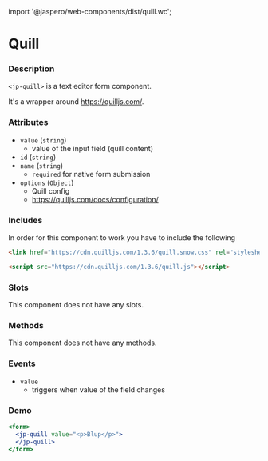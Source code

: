 import '@jaspero/web-components/dist/quill.wc';

# Quill

### Description

`<jp-quill>` is a text editor form component.

It's a wrapper around https://quilljs.com/.

### Attributes

- `value` (`string`)
  - value of the input field (quill content)
- `id` (`string`)
- `name` (`string`)
  - `required` for native form submission
- `options` (`Object`)
  - Quill config
  - https://quilljs.com/docs/configuration/

### Includes

In order for this component to work you have to include the following

```html
<link href="https://cdn.quilljs.com/1.3.6/quill.snow.css" rel="stylesheet">
```
```html
<script src="https://cdn.quilljs.com/1.3.6/quill.js"></script>
```

### Slots

This component does not have any slots.

### Methods

This component does not have any methods.

### Events

- `value` 
  - triggers when value of the field changes

### Demo

```jsx live
<form>
  <jp-quill value="<p>Blup</p>">
  </jp-quill>
</form>
```
